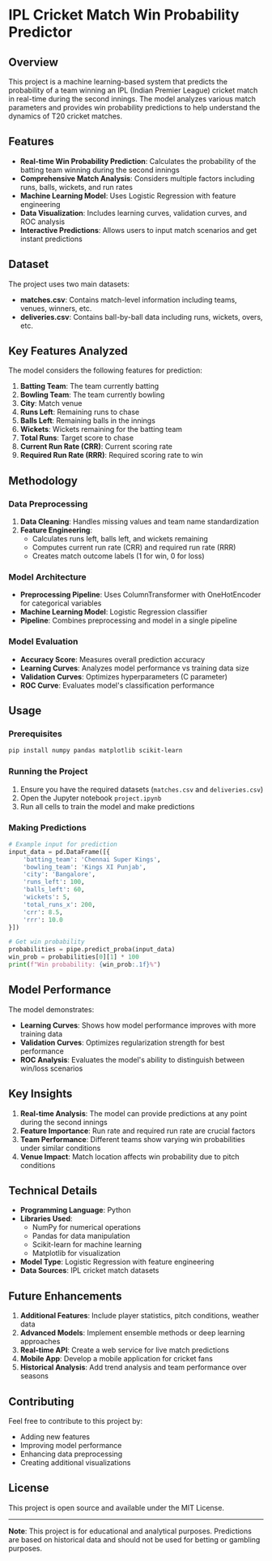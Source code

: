 # IPL Cricket Match Win Probability Predictor

## Overview

This project is a machine learning-based system that predicts the probability of a team winning an IPL (Indian Premier League) cricket match in real-time during the second innings. The model analyzes various match parameters and provides win probability predictions to help understand the dynamics of T20 cricket matches.

## Features

- **Real-time Win Probability Prediction**: Calculates the probability of the batting team winning during the second innings
- **Comprehensive Match Analysis**: Considers multiple factors including runs, balls, wickets, and run rates
- **Machine Learning Model**: Uses Logistic Regression with feature engineering
- **Data Visualization**: Includes learning curves, validation curves, and ROC analysis
- **Interactive Predictions**: Allows users to input match scenarios and get instant predictions

## Dataset

The project uses two main datasets:
- **matches.csv**: Contains match-level information including teams, venues, winners, etc.
- **deliveries.csv**: Contains ball-by-ball data including runs, wickets, overs, etc.

## Key Features Analyzed

The model considers the following features for prediction:

1. **Batting Team**: The team currently batting
2. **Bowling Team**: The team currently bowling
3. **City**: Match venue
4. **Runs Left**: Remaining runs to chase
5. **Balls Left**: Remaining balls in the innings
6. **Wickets**: Wickets remaining for the batting team
7. **Total Runs**: Target score to chase
8. **Current Run Rate (CRR)**: Current scoring rate
9. **Required Run Rate (RRR)**: Required scoring rate to win

## Methodology

### Data Preprocessing
1. **Data Cleaning**: Handles missing values and team name standardization
2. **Feature Engineering**: 
   - Calculates runs left, balls left, and wickets remaining
   - Computes current run rate (CRR) and required run rate (RRR)
   - Creates match outcome labels (1 for win, 0 for loss)

### Model Architecture
- **Preprocessing Pipeline**: Uses ColumnTransformer with OneHotEncoder for categorical variables
- **Machine Learning Model**: Logistic Regression classifier
- **Pipeline**: Combines preprocessing and model in a single pipeline

### Model Evaluation
- **Accuracy Score**: Measures overall prediction accuracy
- **Learning Curves**: Analyzes model performance vs training data size
- **Validation Curves**: Optimizes hyperparameters (C parameter)
- **ROC Curve**: Evaluates model's classification performance

## Usage

### Prerequisites
```bash
pip install numpy pandas matplotlib scikit-learn
```

### Running the Project
1. Ensure you have the required datasets (`matches.csv` and `deliveries.csv`)
2. Open the Jupyter notebook `project.ipynb`
3. Run all cells to train the model and make predictions

### Making Predictions
```python
# Example input for prediction
input_data = pd.DataFrame([{
    'batting_team': 'Chennai Super Kings',
    'bowling_team': 'Kings XI Punjab',
    'city': 'Bangalore',
    'runs_left': 100,
    'balls_left': 60,
    'wickets': 5,
    'total_runs_x': 200,
    'crr': 8.5,
    'rrr': 10.0
}])

# Get win probability
probabilities = pipe.predict_proba(input_data)
win_prob = probabilities[0][1] * 100
print(f"Win probability: {win_prob:.1f}%")
```

## Model Performance

The model demonstrates:
- **Learning Curves**: Shows how model performance improves with more training data
- **Validation Curves**: Optimizes regularization strength for best performance
- **ROC Analysis**: Evaluates the model's ability to distinguish between win/loss scenarios

## Key Insights

1. **Real-time Analysis**: The model can provide predictions at any point during the second innings
2. **Feature Importance**: Run rate and required run rate are crucial factors
3. **Team Performance**: Different teams show varying win probabilities under similar conditions
4. **Venue Impact**: Match location affects win probability due to pitch conditions

## Technical Details

- **Programming Language**: Python
- **Libraries Used**: 
  - NumPy for numerical operations
  - Pandas for data manipulation
  - Scikit-learn for machine learning
  - Matplotlib for visualization
- **Model Type**: Logistic Regression with feature engineering
- **Data Sources**: IPL cricket match datasets

## Future Enhancements

1. **Additional Features**: Include player statistics, pitch conditions, weather data
2. **Advanced Models**: Implement ensemble methods or deep learning approaches
3. **Real-time API**: Create a web service for live match predictions
4. **Mobile App**: Develop a mobile application for cricket fans
5. **Historical Analysis**: Add trend analysis and team performance over seasons

## Contributing

Feel free to contribute to this project by:
- Adding new features
- Improving model performance
- Enhancing data preprocessing
- Creating additional visualizations

## License

This project is open source and available under the MIT License.

---

**Note**: This project is for educational and analytical purposes. Predictions are based on historical data and should not be used for betting or gambling purposes. 